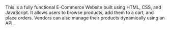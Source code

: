 This is a fully functional E-Commerce Website built using HTML, CSS, and JavaScript. It allows users to browse products, add them to a cart, and place orders. Vendors can also manage their products dynamically using an API.
